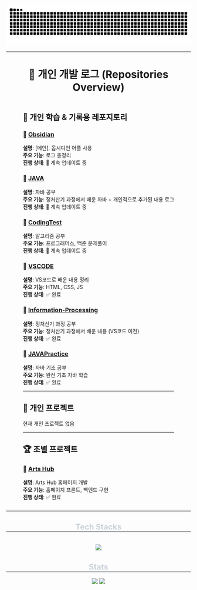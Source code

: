 
<img src="https://github.com/HTH-0/HTH-0/blob/output/github-contribution-grid-snake.svg"/>

---
<div align="center">

# 📖 **개인 개발 로그 (Repositories Overview)**

<div style="display: inline-block; text-align: left;">

## 📝 **개인 학습 & 기록용 레포지토리**  

### 📂 **[Obsidian](https://github.com/HTH-0/Obsidian.git)**
**설명**: [메인], 옵시디언 어플 사용  
**주요 기능**: 로그 총정리  
**진행 상태**: 🚀 계속 업데이트 중  

### 📂 **[JAVA](https://github.com/HTH-0/JAVA.git)**
**설명**: 자바 공부  
**주요 기능**: 정처산기 과정에서 배운 자바 + 개인적으로 추가된 내용 로그  
**진행 상태**: 🚀 계속 업데이트 중  

### 📂 **[CodingTest](https://github.com/HTH-0/CodingTest.git)**
**설명**: 알고리즘 공부  
**주요 기능**: 프로그래머스, 백준 문제풀이  
**진행 상태**: 🚀 계속 업데이트 중  

### 📁 **[VSCODE](https://github.com/HTH-0/VSCODE.git)**
**설명**: VS코드로 배운 내용 정리  
**주요 기능**: HTML, CSS, JS  
**진행 상태**: ✅ 완료  

### 📁 **[Information-Processing](https://github.com/HTH-0/Information-Processing.git)**
**설명**: 정처산기 과정 공부  
**주요 기능**: 정처산기 과정에서 배운 내용 (VS코드 이전)  
**진행 상태**: ✅ 완료  

### 📁 **[JAVAPractice](https://github.com/HTH-0/JAVAPractice.git)**
**설명**: 자바 기초 공부  
**주요 기능**: 완전 기초 자바 학습  
**진행 상태**: ✅ 완료  

---

## 🚀 **개인 프로젝트**  

현재 개인 프로젝트 없음  

---

## 🏆 **조별 프로젝트**  

### 💎 **[Arts Hub](https://github.com/Jaewoong-Hwang/PROJECT_UI.git)**
**설명**: Arts Hub 홈페이지 개발  
**주요 기능**: 홈페이지 프론트, 백엔드 구현  
**진행 상태**: ✅ 완료  

</div>
</div>


---
<div align= "center">
    <div align= "center">
    <h2 style="border-bottom: 1px solid #21262d; color: #c9d1d9;"> Tech Stacks </h2> <br> 
    <div style="margin: 0 auto; text-align: center;" align= "center"> <img src="https://img.shields.io/badge/Java-007396?style=flat-square&logo=Java&logoColor=white">
          </div>
    </div>
    <div align= "center"> 
    <h2 style="border-bottom: 1px solid #21262d; color: #c9d1d9;"> Stats </h2> <div align= "center"> <img src="https://github-readme-stats.vercel.app/api?username=HTH-0&bg_color=180,000000,00000000&title_color=ffffff&text_color=ffffff"
         /> <img src="https://github-readme-stats.vercel.app/api/top-langs/?username=HTH-0&layout=compact&bg_color=180,000000,00000000&title_color=ffffff&text_color=ffffff"
           /> </div> 
    </div>
